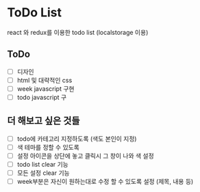 # ToDo List

react 와 redux를 이용한 todo list (localstorage 이용)

## ToDo

- [ ] 디자인
- [ ] html 및 대략적인 css
- [ ] week javascript 구현
- [ ] todo javascript 구

## 더 해보고 싶은 것들

- [ ] todo에 카테고리 지정하도록 (색도 본인이 지정)
- [ ] 색 테마를 정할 수 있도록
- [ ] 설정 아이콘을 상단에 놓고 클릭시 그 창이 나와 색 설정
- [ ] todo list clear 기능
- [ ] 모든 설정 clear 기능
- [ ] week부분은 자신이 원하는대로 수정 할 수 있도록 설정 (제목, 내용 등)
